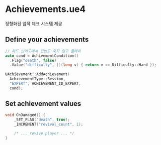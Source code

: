 Achievements.ue4
====

정형화된 업적 체크 시스템 제공


Define your achievements
----
```c++
// 하드 난이도에서 한번도 죽지 않고 플레이
auto cond = AchivementCondition()
  .Flag("death", false)
  .Value("difficulty", [](long v) { return v == Difficulty::Hard });
  
UAchievement::AddAchievement(
  AchievementType::Session,
  "EXPERT", ACHIEVEMENT_ID_EXPERT,
  cond);
```

Set achievement values
----
```c++
void OnDamaged() {
    _SET_FLAG("death", true);
    _INCREMENT("revival_count", 1);

    /* ... revive player ... */
}
```
